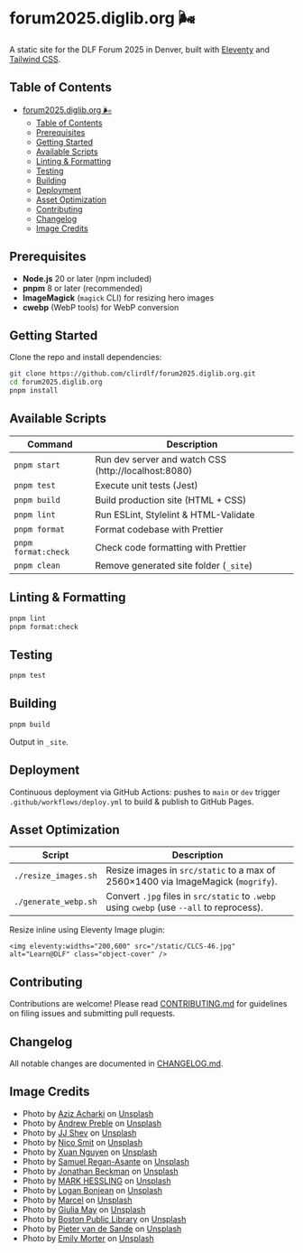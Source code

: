 # forum2025.diglib.org 🌬️

A static site for the DLF Forum 2025 in Denver, built with [Eleventy](https://www.11ty.dev/) and
[Tailwind CSS](https://tailwindcss.com/).

## Table of Contents

- [forum2025.diglib.org 🌬️](#forum2025digliborg-️)
  - [Table of Contents](#table-of-contents)
  - [Prerequisites](#prerequisites)
  - [Getting Started](#getting-started)
  - [Available Scripts](#available-scripts)
  - [Linting \& Formatting](#linting--formatting)
  - [Testing](#testing)
  - [Building](#building)
  - [Deployment](#deployment)
  - [Asset Optimization](#asset-optimization)
  - [Contributing](#contributing)
  - [Changelog](#changelog)
  - [Image Credits](#image-credits)

## Prerequisites

- **Node.js** 20 or later (npm included)
- **pnpm** 8 or later (recommended)
- **ImageMagick** (`magick` CLI) for resizing hero images
- **cwebp** (WebP tools) for WebP conversion

## Getting Started

Clone the repo and install dependencies:

```bash
git clone https://github.com/clirdlf/forum2025.diglib.org.git
cd forum2025.diglib.org
pnpm install
```

## Available Scripts

| Command             | Description                                          |
| ------------------- | ---------------------------------------------------- |
| `pnpm start`        | Run dev server and watch CSS (http://localhost:8080) |
| `pnpm test`         | Execute unit tests (Jest)                            |
| `pnpm build`        | Build production site (HTML + CSS)                   |
| `pnpm lint`         | Run ESLint, Stylelint & HTML-Validate                |
| `pnpm format`       | Format codebase with Prettier                        |
| `pnpm format:check` | Check code formatting with Prettier                  |
| `pnpm clean`        | Remove generated site folder (`_site`)               |

## Linting & Formatting

```bash
pnpm lint
pnpm format:check
```

## Testing

```bash
pnpm test
```

## Building

```bash
pnpm build
```

Output in `_site`.

## Deployment

Continuous deployment via GitHub Actions: pushes to `main` or `dev` trigger
`.github/workflows/deploy.yml` to build & publish to GitHub Pages.

## Asset Optimization

| Script               | Description                                                                               |
| -------------------- | ----------------------------------------------------------------------------------------- |
| `./resize_images.sh` | Resize images in `src/static` to a max of 2560×1400 via ImageMagick (`mogrify`).          |
| `./generate_webp.sh` | Convert `.jpg` files in `src/static` to `.webp` using `cwebp` (use `--all` to reprocess). |

Resize inline using Eleventy Image plugin:

```njk
<img eleventy:widths="200,600" src="/static/CLCS-46.jpg" alt="Learn@DLF" class="object-cover" />
```

## Contributing

Contributions are welcome! Please read [CONTRIBUTING.md](CONTRIBUTING.md) for guidelines on filing
issues and submitting pull requests.

## Changelog

All notable changes are documented in [CHANGELOG.md](CHANGELOG.md).

## Image Credits

- Photo by
  <a href="https://unsplash.com/@acharki95?utm_content=creditCopyText&utm_medium=referral&utm_source=unsplash">Aziz
  Acharki</a> on
  <a href="https://unsplash.com/photos/selective-focus-photography-of-white-and-orange-petaled-flower-tLsOA0Vlvwk?utm_content=creditCopyText&utm_medium=referral&utm_source=unsplash">Unsplash</a>
- Photo by
  <a href="https://unsplash.com/@apreble?utm_content=creditCopyText&utm_medium=referral&utm_source=unsplash">Andrew
  Preble</a> on
  <a href="https://unsplash.com/photos/low-angle-photography-of-union-station-zrhXd14ICRo?utm_content=creditCopyText&utm_medium=referral&utm_source=unsplash">Unsplash</a>
- Photo by
  <a href="https://unsplash.com/@skjev5280?utm_content=creditCopyText&utm_medium=referral&utm_source=unsplash">JJ
  Shev</a> on
  <a href="https://unsplash.com/photos/union-station-travel-by-train-neon-signage-building-E7_ynWgi9lU?utm_content=creditCopyText&utm_medium=referral&utm_source=unsplash">Unsplash</a>
- Photo by
  <a href="https://unsplash.com/@nicosmit99?utm_content=creditCopyText&utm_medium=referral&utm_source=unsplash">Nico
  Smit</a> on
  <a href="https://unsplash.com/photos/text-QnkzvFCxKrA?utm_content=creditCopyText&utm_medium=referral&utm_source=unsplash">Unsplash</a>
- Photo by
  <a href="https://unsplash.com/@darthxuan?utm_content=creditCopyText&utm_medium=referral&utm_source=unsplash">Xuan
  Nguyen</a> on
  <a href="https://unsplash.com/photos/shallow-focus-photography-of-honey-bee-g6xmTnzy6Us?utm_content=creditCopyText&utm_medium=referral&utm_source=unsplash">Unsplash</a>
- Photo by
  <a href="https://unsplash.com/@reganography?utm_content=creditCopyText&utm_medium=referral&utm_source=unsplash">Samuel
  Regan-Asante</a> on
  <a href="https://unsplash.com/photos/a-neon-sign-that-says-watch-this-space-Rk8fHGGeyr8?utm_content=creditCopyText&utm_medium=referral&utm_source=unsplash">Unsplash</a>
- Photo by
  <a href="https://unsplash.com/@jbecks?utm_content=creditCopyText&utm_medium=referral&utm_source=unsplash">Jonathan
  Beckman</a> on
  <a href="https://unsplash.com/photos/blue-and-yellow-wall-graffiti-pDQRQ7lJxZ4?utm_content=creditCopyText&utm_medium=referral&utm_source=unsplash">Unsplash</a>
- Photo by
  <a href="https://unsplash.com/@mhessling?utm_content=creditCopyText&utm_medium=referral&utm_source=unsplash">MARK
  HESSLING</a> on
  <a href="https://unsplash.com/photos/people-gathering-in-front-of-theater-during-day-nJTM3aXrhFc?utm_content=creditCopyText&utm_medium=referral&utm_source=unsplash">Unsplash</a>
- Photo by
  <a href="https://unsplash.com/@loganbonjean?utm_content=creditCopyText&utm_medium=referral&utm_source=unsplash">Logan
  Bonjean</a> on
  <a href="https://unsplash.com/photos/yellow-and-black-street-lanterns-qgw61durdXo?utm_content=creditCopyText&utm_medium=referral&utm_source=unsplash">Unsplash</a>
- Photo by
  <a href="https://unsplash.com/@wavkind?utm_content=creditCopyText&utm_medium=referral&utm_source=unsplash">Marcel</a>
  on
  <a href="https://unsplash.com/photos/human-hands-doing-heart-gesture-fx39Iesd13M?utm_content=creditCopyText&utm_medium=referral&utm_source=unsplash">Unsplash</a>
- Photo by
  <a href="https://unsplash.com/@giuliamay?utm_content=creditCopyText&utm_medium=referral&utm_source=unsplash">Giulia
  May</a> on
  <a href="https://unsplash.com/photos/info-arrow-signage-8JFMYz-a8Xo?utm_content=creditCopyText&utm_medium=referral&utm_source=unsplash">Unsplash</a>
- Photo by
  <a href="https://unsplash.com/@bostonpubliclibrary?utm_content=creditCopyText&utm_medium=referral&utm_source=unsplash">Boston
  Public Library</a> on
  <a href="https://unsplash.com/photos/cars-on-road-between-high-rise-buildings-during-daytime-y0OWfnOGnzo?utm_content=creditCopyText&utm_medium=referral&utm_source=unsplash">Unsplash</a>
- Photo by
  <a href="https://unsplash.com/@planner1963?utm_content=creditCopyText&utm_medium=referral&utm_source=unsplash">Pieter
  van de Sande</a> on
  <a href="https://unsplash.com/photos/denver-street-artowrk-r6BdUpN_iSk?utm_content=creditCopyText&utm_medium=referral&utm_source=unsplash">Unsplash</a>
- Photo by
  <a href="https://unsplash.com/@emilymorter?utm_content=creditCopyText&utm_medium=referral&utm_source=unsplash">Emily
  Morter</a> on
  <a href="https://unsplash.com/photos/question-mark-neon-signage-8xAA0f9yQnE?utm_content=creditCopyText&utm_medium=referral&utm_source=unsplash">Unsplash</a>
